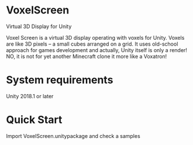 # VoxelScreen
Virtual 3D Display for Unity

Voxel Screen is a virtual 3D display operating with voxels for Unity. Voxels are like 3D pixels – a small cubes arranged on a grid. It uses old-school approach for games development and actually, Unity itself is only a render! NO, it is not for yet another Minecraft clone it more like a Voxatron!

# System requirements
Unity 2018.1 or later

# Quick Start

Import VoxelScreen.unitypackage and check a samples

